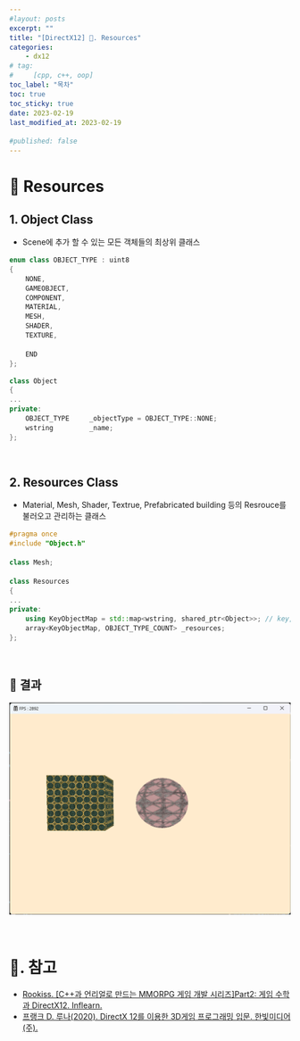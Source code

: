 ```yaml
---
#layout: posts
excerpt: ""
title: "[DirectX12] 📂. Resources"
categories:
    - dx12
# tag:
#     [cpp, c++, oop]
toc_label: "목차"
toc: true
toc_sticky: true
date: 2023-02-19
last_modified_at: 2023-02-19

#published: false
---
```


# 🔷 Resources
## 1. Object Class
- Scene에 추가 할 수 있는 모든 객체들의 최상위 클래스

```cpp
enum class OBJECT_TYPE : uint8
{
	NONE,
	GAMEOBJECT,
	COMPONENT,
	MATERIAL,
	MESH,
	SHADER,
	TEXTURE,

	END
};
```

```cpp
class Object
{
...
private:
	OBJECT_TYPE		_objectType = OBJECT_TYPE::NONE;
	wstring			_name;
};
```

<br>

## 2. Resources Class
- Material, Mesh, Shader, Textrue, Prefabricated building 등의 Resrouce를 불러오고 관리하는 클래스

```cpp
#pragma once
#include "Object.h"

class Mesh;

class Resources
{
...
private:
	using KeyObjectMap = std::map<wstring, shared_ptr<Object>>; // key, object
	array<KeyObjectMap, OBJECT_TYPE_COUNT> _resources;
};
```

<br>

## 🔹 결과  
![image](../../assets/images/dx12_img/14_resources/result.png)  

<br>

# 📑. 참고
* [Rookiss. [C++과 언리얼로 만드는 MMORPG 게임 개발 시리즈]Part2: 게임 수학과 DirectX12. Inflearn.](https://www.inflearn.com/course/%EC%96%B8%EB%A6%AC%EC%96%BC-3d-mmorpg-2/dashboard)
* [프랭크 D. 루나(2020). DirectX 12를 이용한 3D게임 프로그래밍 입문. 한빛미디어(주).](https://www.hanbit.co.kr/store/books/look.php?p_code=B5088646371)